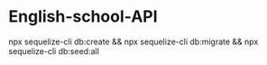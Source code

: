 # English-school-API

npx sequelize-cli db:create && npx sequelize-cli db:migrate && npx sequelize-cli db:seed:all
